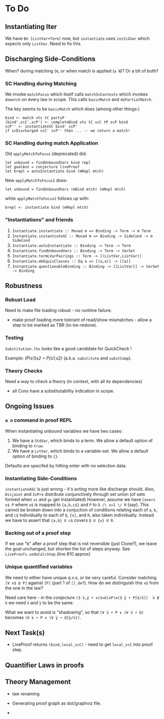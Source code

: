 # To Do

## Instantiating Iter

We have `BX [ListVar+Term]` now, 
but `instantiate` uses `instLGVar` which expects only `ListVar`.
Need to fix this.

## Discharging Side-Conditions

When? during matching (`m`, or when match is applied (`a N`)?
Or a bit of both?

### SC Handling during Matching

We invoke `matchFocus` which itself calls `matchInContexts`
which invokes `domatch` on every law in scope.
This calls `basicMatch`  and `doPartialMatch`.

The key seems to be `basicMatch` which does (among other things:)

```
bind <- match vts tC partsP
(bind',scC',scP') <- completeBind vts tC scC tP scP bind
scP'' <- instantiateSC bind' scP'
if scDischarged scC' scP'' then ... -- we return a match!       
```

### SC Handling during match Application

Old `applyMatchToFocus` (deprecated) did:

```
let unbound = findUnboundVars bind repl
let goalAsn = conjecture liveProof
let brepl = autoInstantiate bind (mRepl mtch)
```

New `applyMatchToFocus1` does:

```
let unbound = findUnboundVars (mBind mtch) (mRepl mtch)
```

while `applyMatchToFocus2` follows up with:

```
brepl <- instantiate bind (mRepl mtch)
```

### "Instantiations" and friends

1. `Instantiate.instantiate :: Monad m => Binding -> Term -> m Term`
2. `Instantiate.instantiateSC :: Monad m => Binding -> SideCond -> m SideCond`
3. `Instantiate.autoInstantiate :: Binding -> Term -> Term`
4. `Instantiate.findUnboundVars :: Binding -> Term -> VarSet`
5. `Instantiate.termLVarPairings :: Term -> [(ListVar,ListVar)]`
6. `Instantiate.mkEquivClasses :: Eq a => [(a,a)] -> [[a]]`
7. `Instantiate.questionableBinding :: Binding -> [[ListVar]] -> VarSet -> Binding`

## Robustness

### Robust Load
Need to make file loading robust - no runtime failure.

* make proof loading more tolerant of read/show mismatches - allow a step to be marked as TBR (to-be-redone).

### Testing

`Substitution.lhs` looks like a good candidate for QuickCheck !

Example:  *(P\s1)s2 = P(s1;s2)* (a.k.a. `substitute` and `substComp`).

### Theory Checks

Need a way to check a theory (in context, with all its dependencies)

* all Cons have a substitutability indication in scope.

## Ongoing Issues

### `a n` command in proof REPL

When instantiating unbound variables we have two cases:

1. We have a `StdVar`, which binds to a term. 
   We allow a default option of binding to `true`.
2. We have a `LstVar`, which binds to a variable-set.
   We allow a default option of binding to `{}`.
   
Defaults are specifed by hitting enter with no selection data.

### Instantiating Side-Conditions

`instantiateASC` is just wrong - it's acting more like discharge should.
Also, `Disjoint` and `IsPre` distribute conjunctively through set union (of sets formed when `vs` and `gv` get instantiated)
However, assume we have `Covers x$ P` where `x$` is mapped to `{a,b,c$}` and `P` to `Q /\ x=1 \/ R` (say).
This cannot be broken down into a conjuction of conditions relating
each of `a`, `b`, and `c$` individually to each of `Q`, `{x}`,
and `R`, also taken individually.
Instead we have to assert that `{a,b} U c$` covers `Q U {x} U R`.

### Backing out of a proof step

If we use "b" after a proof step that is not reversible (just Clone?), we leave the goal unchanged,
but shorten the list of steps anyway. See `LiveProofs.undoCalcStep` (line 810 approx)

### Unique quantified variables

We need to either have unique q.v.s, or be very careful. Consider matching `[∀ x$ @ P]`  against `[P]` (part 1 of `[]_def`). How do we distinguish this `x$` from the one in the law?

Need care here - in the conjecture
 `(∃ x̅,y̅ • ∧(x̅=e̅)∧P)≡(∃ y̅ • P[e̅/x̅])  x̅ ∉ e̅` 
we need `x̅` and `y̅` to be the same.

What we want to avoid is "shadowing", 
so that `(∀ x̅ • P ∨ (∀ x̅ • Q)`
becomes `(∀ x̅ • P ∨ (∀ y̅ • Q[y̅/x̅])`.

## Next Task(s)


 
* LiveProof returns `(bind,local_scC)` - need to get `local_scC` into proof step.




## Quantifier Laws in proofs

## Theory Management

* law renaming

* Generating proof graph as dot/graphviz file.
* 